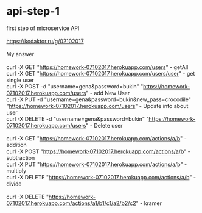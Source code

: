 # api-step-1
first step of microservice API<br/>
<br/>
https://kodaktor.ru/g/02102017<br/>
<br/>
My answer<br/>
<br/>
curl -X GET "https://homework-07102017.herokuapp.com/users" - getAll<br/>
curl -X GET "https://homework-07102017.herokuapp.com/users/user" - get single user<br/>
curl -X POST -d "username=gena&password=bukin" "https://homework-07102017.herokuapp.com/users" - add New User<br/>
curl -X PUT -d "username=gena&password=bukin&new_pass=crocodile" "https://homework-07102017.herokuapp.com/users" - Update info about user<br/>
curl -X DELETE -d "username=gena&password=bukin" "https://homework-07102017.herokuapp.com/users" - Delete user<br/>
<br/>
curl -X GET "https://homework-07102017.herokuapp.com/actions/a/b" - addition<br/>
curl -X POST "https://homework-07102017.herokuapp.com/actions/a/b" - subtraction<br/>
curl -X PUT "https://homework-07102017.herokuapp.com/actions/a/b" - multiply<br/>
curl -X DELETE "https://homework-07102017.herokuapp.com/actions/a/b" - divide<br/>
<br/>
curl -X DELETE "https://homework-07102017.herokuapp.com/actions/a1/b1/c1/a2/b2/c2" - kramer<br/>